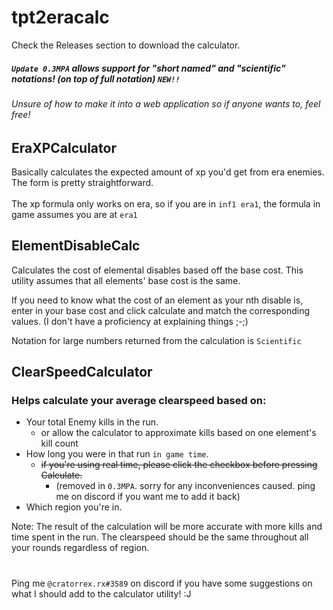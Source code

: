 # tpt2eracalc
Check the Releases section to download the calculator.
##### `Update 0.3MPA` allows support for "short named" and "scientific" notations! (on top of full notation) `NEW!!`
###### Unsure of how to make it into a web application so if anyone wants to, feel free!


## EraXPCalculator
  Basically calculates the expected amount of xp you'd get from era enemies.<br/>
  The form is pretty straightforward.<br/><br/>
  The xp formula only works on era, so if you are in `inf1 era1`, the formula in game assumes you are at `era1`
 
 
## ElementDisableCalc
  Calculates the cost of elemental disables based off the base cost.
  This utility assumes that all elements' base cost is the same.
  
 If you need to know what the cost of an element as your nth disable is, enter in your base cost and click calculate and match the corresponding values. (I don't have a proficiency at explaining things ;-;)
 
  Notation for large numbers returned from the calculation is `Scientific`
 

## ClearSpeedCalculator
 ### Helps calculate your average clearspeed based on:
  - Your total Enemy kills in the run.
    - or allow the calculator to approximate kills based on one element's kill count
  - How long you were in that run `in game time`.
    - <s>if you're using real time, please click the checkbox before pressing Calculate.</s>
      - (removed in `0.3MPA`. sorry for any inconveniences caused. ping me on discord if you want me to add it back)
  - Which region you're in.
  
   Note: The result of the calculation will be more accurate with more kills and time spent in the run.
      The clearspeed should be the same throughout all your rounds regardless of region.
   #  
   Ping me `@cratorrex.rx#3589` on discord if you have some suggestions on what I should add to the calculator utility! :J
   #

